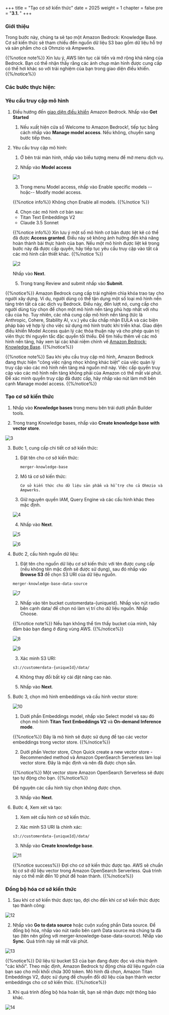 +++
title = "Tạo cơ sở kiến thức"
date = 2025
weight = 1
chapter = false
pre = "<b>3.1. </b>"
+++

### Giới thiệu

Trong bước này, chúng ta sẽ tạo một Amazon Bedrock: Knowledge Base. Cơ sở kiến thức sẽ tham chiếu đến nguồn dữ liệu S3 bao gồm dữ liệu hỗ trợ và sản phẩm cho cả Ohmzio và Ampwerks.

{{%notice note%}}
Xin lưu ý, AWS liên tục cải tiến và mở rộng khả năng của Bedrock. Bạn có thể nhận thấy rằng các ảnh chụp màn hình được cung cấp có thể hơi khác so với trải nghiệm của bạn trong giao diện điều khiển.
{{%/notice%}}

### Các bước thực hiện:

### Yêu cầu truy cập mô hình

1. Điều hướng đến [giao diện điều khiển](https://us-west-2.console.aws.amazon.com/bedrock/home?region=us-west-2#/) Amazon Bedrock. Nhấp vào **Get Started**

   1. Nếu xuất hiện cửa sổ Welcome to Amazon Bedrock!, tiếp tục bằng cách nhấp vào **Manage model access**. Nếu không, chuyển sang bước tiếp theo.

2. Yêu cầu truy cập mô hình:

   1. Ở bên trái màn hình, nhấp vào biểu tượng menu để mở menu dịch vụ.

   2. Nhấp vào **Model access**

   ![1](../../../images/3/3.1/1.png)

   3. Trong menu Model access, nhấp vào Enable specific models --hoặc-- Modify model access.

   {{%notice info%}}
   Không chọn Enable all models.
   {{%/notice %}}

   4. Chọn các mô hình cơ bản sau:

   - Titan Text Embeddings V2
   - Claude 3.5 Sonnet

   {{%notice info%}}
   Xin lưu ý một số mô hình cơ bản được liệt kê có thể đã được **Access granted**. Điều này sẽ không ảnh hưởng đến khả năng hoàn thành bài thực hành của bạn. Nếu một mô hình được liệt kê trong bước này đã được cấp quyền, hãy tiếp tục yêu cầu truy cập vào tất cả các mô hình cần thiết khác.
   {{%/notice %}}

   ![2](../../../images/3/3.1/2.png)

   Nhấp vào **Next**.

   5. Trong trang Review and submit nhấp vào **Submit**.

{{%notice%}}
Amazon Bedrock cung cấp trải nghiệm chìa khóa trao tay cho người xây dựng. Ví dụ, người dùng có thể tận dụng một số loại mô hình nền tảng trên tất cả các dịch vụ Bedrock. Điều này, đến lượt nó, cung cấp cho người dùng tùy chọn để chọn một mô hình nền tảng phù hợp nhất với nhu cầu của họ. Tuy nhiên, các nhà cung cấp mô hình nền tảng (tức là Anthropic, Cohere, Stability AI, v.v.) yêu cầu chấp nhận EULA và các biện pháp bảo vệ hợp lý cho việc sử dụng mô hình trước khi triển khai. Giao diện điều khiển Model Access quản lý các thỏa thuận này và cho phép quản trị viên thực thi nguyên tắc đặc quyền tối thiểu. Để tìm hiểu thêm về các mô hình nền tảng, hãy xem lại các khái niệm chính về [Amazon Bedrock: Knowledge Base](../_index.md).
{{%/notice%}}

{{%notice note%}}
Sau khi yêu cầu truy cập mô hình, Amazon Bedrock đang thực hiện "công việc nặng nhọc không khác biệt" của việc quản lý truy cập vào các mô hình nền tảng mã nguồn mở này. Việc cấp quyền truy cập vào các mô hình nền tảng không phải của Amazon có thể mất vài phút. Để xác minh quyền truy cập đã được cấp, hãy nhấp vào nút làm mới bên cạnh Manage model access.
{{%/notice%}}

### Tạo cơ sở kiến thức

1. Nhấp vào **Knowledge bases** trong menu bên trái dưới phần Builder tools.

2. Trong trang Knowledge bases, nhấp vào **Create knowledge base with vector store**.

![3](../../../images/3/3.1/3.png)

3. Bước 1, cung cấp chi tiết cơ sở kiến thức:

   1. Đặt tên cho cơ sở kiến thức:

      `merger-knowledge-base`

   2. Mô tả cơ sở kiến thức:

      `Cơ sở kiến thức cho dữ liệu sản phẩm và hỗ trợ cho cả Ohmzio và Ampwerks.`

   3. Giữ nguyên quyền IAM, Query Engine và các cấu hình khác theo mặc định.

   ![4](../../../images/3/3.1/4.png)

   4. Nhấp vào **Next**.

   ![5](../../../images/3/3.1/5.png)

   ![6](../../../images/3/3.1/6.png)

4. Bước 2, cấu hình nguồn dữ liệu:

   1. Đặt tên cho nguồn dữ liệu cơ sở kiến thức với tên được cung cấp (nếu không tên mặc định sẽ được sử dụng), sau đó nhấp vào **Browse S3** để chọn S3 URI của dữ liệu nguồn.

   `merger-knowledge-base-data-source`

   ![7](../../../images/3/3.1/7.png)

   2. Nhấp vào tên bucket customerdata-{uniqueId}. Nhấp vào nút radio bên cạnh data/ để chọn nó làm vị trí cho dữ liệu nguồn. Nhấp Choose.

   {{%notice note%}}
   Nếu bạn không thể tìm thấy bucket của mình, hãy đảm bảo bạn đang ở đúng vùng AWS.
   {{%/notice%}}

   ![8](../../../images/3/3.1/8.png)

   ![9](../../../images/3/3.1/9.png)

   3. Xác minh S3 URI:

   `s3://customerdata-{uniqueId}/data/`

   4. Không thay đổi bất kỳ cài đặt nâng cao nào.

   5. Nhấp vào **Next**.

5. Bước 3, chọn mô hình embeddings và cấu hình vector store:

   ![10](../../../images/3/3.1/10.png)

   1. Dưới phần Embeddings model, nhấp vào Select model và sau đó chọn mô hình **Titan Text Embeddings V2** và **On-demand Inference mode**.

   {{%notice%}}
   Đây là mô hình sẽ được sử dụng để tạo các vector embeddings trong vector store.
   {{%/notice%}}

   2. Dưới phần Vector store, Chọn Quick create a new vector store - Recommended method và Amazon OpenSearch Serverless làm loại vector store. Đây là mặc định và nên đã được chọn sẵn.

   {{%notice%}}
   Một vector store Amazon OpenSearch Serverless sẽ được tạo tự động cho bạn.
   {{%/notice%}}

   Để nguyên các cấu hình tùy chọn không được chọn.

   3. Nhấp vào **Next**.

6. Bước 4, Xem xét và tạo:

   1. Xem xét cấu hình cơ sở kiến thức.

   2. Xác minh S3 URI là chính xác:

   `s3://customerdata-{uniqueId}/data/`

   3. Nhấp vào **Create knowledge base**.

   ![11](../../../images/3/3.1/11.png)

   {{%notice success%}}
   Đợi cho cơ sở kiến thức được tạo. AWS sẽ chuẩn bị cơ sở dữ liệu vector trong Amazon OpenSearch Serverless. Quá trình này có thể mất đến 10 phút để hoàn thành.
   {{%/notice%}}

### Đồng bộ hóa cơ sở kiến thức

1. Sau khi cơ sở kiến thức được tạo, đợi cho đến khi cơ sở kiến thức được tạo thành công:

![12](../../../images/3/3.1/12.png)

2. Nhấp vào **Go to data source** hoặc cuộn xuống phần Data source. Để đồng bộ hóa, nhấp vào nút radio bên cạnh Data source mà chúng ta đã tạo (tên nên giống với merger-knowledge-base-data-source). Nhấp vào **Sync**. Quá trình này sẽ mất vài phút.

![13](../../../images/3/3.1/13.png)

{{%notice%}}
Dữ liệu từ bucket S3 của bạn đang được đọc và chia thành "các khối". Theo mặc định, Amazon Bedrock tự động chia dữ liệu nguồn của bạn sao cho mỗi khối chứa 300 token. Mô hình đã chọn, Amazon Titan Embeddings V2, được sử dụng để chuyển đổi dữ liệu của bạn thành vector embeddings cho cơ sở kiến thức.
{{%/notice%}}

3. Khi quá trình đồng bộ hóa hoàn tất, bạn sẽ nhận được một thông báo khác.

![14](../../../images/3/3.1/14.png)
